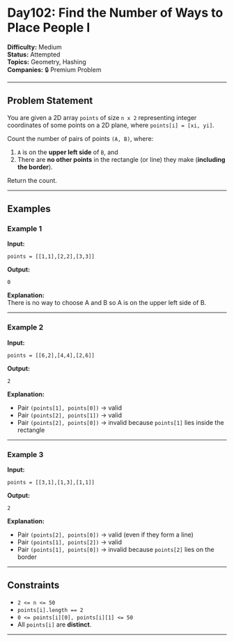 # Day102: Find the Number of Ways to Place People I

**Difficulty:** Medium  
**Status:** Attempted  
**Topics:** Geometry, Hashing  
**Companies:** 🔒 Premium Problem  

---

## Problem Statement

You are given a 2D array `points` of size `n x 2` representing integer coordinates of some points on a 2D plane, where `points[i] = [xi, yi]`.

Count the number of pairs of points `(A, B)`, where:

1. `A` is on the **upper left side** of `B`, and  
2. There are **no other points** in the rectangle (or line) they make (**including the border**).  

Return the count.

---

## Examples

### Example 1
**Input:**
```
points = [[1,1],[2,2],[3,3]]
```
**Output:**
```
0
```
**Explanation:**  
There is no way to choose A and B so A is on the upper left side of B.

---

### Example 2
**Input:**
```
points = [[6,2],[4,4],[2,6]]
```
**Output:**
```
2
```
**Explanation:**  
- Pair `(points[1], points[0])` → valid  
- Pair `(points[2], points[1])` → valid  
- Pair `(points[2], points[0])` → invalid because `points[1]` lies inside the rectangle  

---

### Example 3
**Input:**
```
points = [[3,1],[1,3],[1,1]]
```
**Output:**
```
2
```
**Explanation:**  
- Pair `(points[2], points[0])` → valid (even if they form a line)  
- Pair `(points[1], points[2])` → valid  
- Pair `(points[1], points[0])` → invalid because `points[2]` lies on the border  

---

## Constraints

- `2 <= n <= 50`
- `points[i].length == 2`
- `0 <= points[i][0], points[i][1] <= 50`
- All `points[i]` are **distinct**.

---
